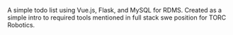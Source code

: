 A simple todo list using Vue.js, Flask, and MySQL for RDMS. 
Created as a simple intro to required tools mentioned in full stack swe position for TORC Robotics. 
